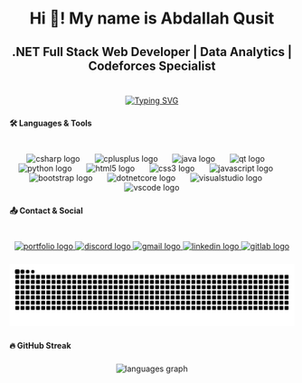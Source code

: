 <h1 align="center">Hi 👋! My name is Abdallah Qusit</h1>

###

<h2 align="center">.NET Full Stack Web Developer | Data Analytics | Codeforces Specialist</h2>

###

<br clear="both">

<div align="center">
  <a href="https://git.io/typing-svg"><img src="https://readme-typing-svg.demolab.com?font=Fira+Code&weight=600&pause=1000&color=02900B&width=435&lines=Always+Learning%2C+Always+Improving+%F0%9F%9A%80" alt="Typing SVG" /></a>
</div>

###

<h4 align="left">🛠️ Languages & Tools</h4>

###

<br clear="both">

<div align="center">
  <img src="https://cdn.jsdelivr.net/gh/devicons/devicon/icons/csharp/csharp-original.svg" height="47" alt="csharp logo"  />
  <img width="18" />
  <img src="https://cdn.jsdelivr.net/gh/devicons/devicon/icons/cplusplus/cplusplus-original.svg" height="47" alt="cplusplus logo"  />
  <img width="18" />
  <img src="https://skillicons.dev/icons?i=java" height="47" alt="java logo"  />
  <img width="18" />
  <img src="https://cdn.jsdelivr.net/gh/devicons/devicon/icons/qt/qt-original.svg" height="47" alt="qt logo"  />
  <img width="18" />
  <img src="https://cdn.jsdelivr.net/gh/devicons/devicon/icons/python/python-original.svg" height="47" alt="python logo"  />
  <img width="18" />
  <img src="https://cdn.jsdelivr.net/gh/devicons/devicon/icons/html5/html5-plain.svg" height="47" alt="html5 logo"  />
  <img width="18" />
  <img src="https://cdn.jsdelivr.net/gh/devicons/devicon/icons/css3/css3-plain.svg" height="47" alt="css3 logo"  />
  <img width="18" />
  <img src="https://skillicons.dev/icons?i=js" height="47" alt="javascript logo"  />
  <img width="18" />
  <img src="https://cdn.jsdelivr.net/gh/devicons/devicon/icons/bootstrap/bootstrap-original-wordmark.svg" height="47" alt="bootstrap logo"  />
  <img width="18" />
  <img src="https://cdn.jsdelivr.net/gh/devicons/devicon/icons/dotnetcore/dotnetcore-original.svg" height="47" alt="dotnetcore logo"  />
  <img width="18" />
  <img src="https://cdn.jsdelivr.net/gh/devicons/devicon/icons/visualstudio/visualstudio-plain.svg" height="47" alt="visualstudio logo"  />
  <img width="18" />
  <img src="https://cdn.jsdelivr.net/gh/devicons/devicon/icons/vscode/vscode-original.svg" height="47" alt="vscode logo"  />
</div>

###

<h4 align="left">📤 Contact & Social</h4>

###

<br clear="both">

<div align="center">
  <a href="https://abdallahqusit.netlify.app/" target="_blank">
  <img src="https://img.shields.io/static/v1?message=Portfolio&logo=githubpages&label=&color=24292e&logoColor=white&labelColor=&style=flat" height="35" alt="portfolio logo"  />
</a>
  <a href="https://discord.com/channels/@me" target="_blank">
    <img src="https://img.shields.io/static/v1?message=Discord&logo=discord&label=&color=7289DA&logoColor=white&labelColor=&style=flat" height="35" alt="discord logo"  />
  </a>
  <a href="mailto:abdallah2512ahmed@gmail.com" target="_blank">
    <img src="https://img.shields.io/static/v1?message=Gmail&logo=gmail&label=&color=D14836&logoColor=white&labelColor=&style=flat" height="35" alt="gmail logo"  />
  </a>
  <a href="https://www.linkedin.com/in/abdallah-qusit?lipi=urn%3Ali%3Apage%3Ad_flagship3_profile_view_base_contact_details%3BkvR0Rs1zTbWcm95XmYxGYg%3D%3D" target="_blank">
    <img src="https://img.shields.io/static/v1?message=LinkedIn&logo=linkedin&label=&color=0077B5&logoColor=white&labelColor=&style=flat" height="35" alt="linkedin logo"  />
  </a>
  <a href="https://gitlab.com/abdallah2512ahmed" target="_blank">
    <img src="https://img.shields.io/static/v1?message=GitLab&logo=gitlab&label=&color=FC6D26&logoColor=white&labelColor=&style=flat" height="35" alt="gitlab logo"  />
  </a>
</div>

###

<img src="https://raw.githubusercontent.com/Abdallah-Qusit/Abdallah-Qusit/output/snake.svg" alt="Snake animation" />

###

<h4 align="left">🔥 GitHub Streak</h4>

###

<div align="center">
  <img src="https://github-readme-stats.vercel.app/api/top-langs?username=Abdallah-Qusit&locale=en&hide_title=false&layout=compact&card_width=320&langs_count=6&theme=highcontrast&hide_border=false&order=2" height="180" alt="languages graph"  />
</div>

###
